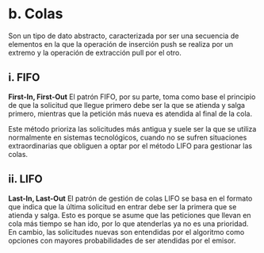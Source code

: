 # b. Colas

 Son un tipo de dato abstracto, caracterizada por ser una secuencia de elementos en la que la operación de inserción push se realiza por un extremo y la operación de extracción pull por el otro.
 
## i. FIFO
**First-In, First-Out**
El patrón FIFO, por su parte, toma como base el principio de que la solicitud que llegue primero debe ser la que se atienda y salga primero, mientras que la petición más nueva es atendida al final de la cola.

Este método prioriza las solicitudes más antigua y suele ser la que se utiliza normalmente en sistemas tecnológicos, cuando no se sufren situaciones extraordinarias que obliguen a optar por el método LIFO para gestionar las colas.

## ii. LIFO
**Last-In, Last-Out**
El patrón de gestión de colas LIFO se basa en el formato que indica que la última solicitud en entrar debe ser la primera que se atienda y salga. Esto es porque se asume que las peticiones que llevan en cola más tiempo se han ido, por lo que atenderlas ya no es una prioridad. En cambio, las solicitudes nuevas son entendidas por el algoritmo como opciones con mayores probabilidades de ser atendidas por el emisor.
